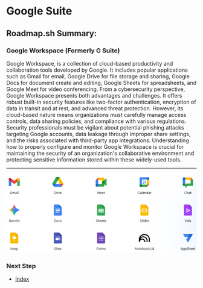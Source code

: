 # Google Suite

## Roadmap.sh Summary:
### Google Workspace (Formerly G Suite)
Google Workspace, is a collection of cloud-based productivity and collaboration tools developed by Google. It includes popular applications such as Gmail for email, Google Drive for file storage and sharing, Google Docs for document create and editing, Google Sheets for spreadsheets, and Google Meet for video conferencing. From a cybersecurity perspective, Google Workspace presents both advantages and challenges. It offers robust built-in security features like two-factor authentication, encryption of data in transit and at rest, and advanced threat protection. However, its cloud-based nature means organizations must carefully manage access controls, data sharing policies, and compliance with various regulations. Security professionals must be vigilant about potential phishing attacks targeting Google accounts, data leakage through improper share settings, and the risks associated with third-party app integrations. Understanding how to properly configure and monitor Google Workspace is crucial for maintaining the security of an organization's collaborative environment and protecting sensitive information stored within these widely-used tools.

---
![Google Apps](images/google_apps.png)

### Next Step
- [Index](https://github.com/Sisu-Sus/CyberSec-RoadMap/blob/main/index.md)
